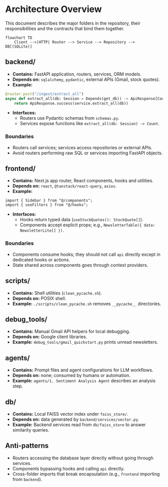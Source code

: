 # Architecture Overview

This document describes the major folders in the repository, their responsibilities and the contracts that bind them together.

```mermaid
flowchart TD
    Client -->|HTTP| Router --> Service --> Repository --> DB[(SQLite)]
```

## backend/

- **Contains:** FastAPI application, routers, services, ORM models.
- **Depends on:** `sqlalchemy`, `pydantic`, external APIs (Gmail, stock quotes).
- **Example:**

```python
@router.post("/ingest/extract_all")
async def extract_all(db: Session = Depends(get_db)) -> ApiResponse[Count]:
    return ApiResponse.success(service.extract_all(db))
```

- **Interfaces:**
  - Routers use Pydantic schemas from `schemas.py`.
  - Services expose functions like `extract_all(db: Session) -> Count`.

### Boundaries

- Routers call services; services access repositories or external APIs.
- Avoid routers performing raw SQL or services importing FastAPI objects.

## frontend/

- **Contains:** Next.js app router, React components, hooks and utilities.
- **Depends on:** `react`, `@tanstack/react-query`, `axios`.
- **Example:**

```tsx
import { Sidebar } from "@/components";
import { useFilters } from "@/hooks";
```

- **Interfaces:**
  - Hooks return typed data (`useStockQuotes(): StockQuote[]`).
  - Components accept explicit props; e.g., `NewsletterTable({ data: NewsletterLite[] })`.

### Boundaries

- Components consume hooks; they should not call `api` directly except in dedicated hooks or actions.
- State shared across components goes through context providers.

## scripts/

- **Contains:** Shell utilities (`clean_pycache.sh`).
- **Depends on:** POSIX shell.
- **Example:** `./scripts/clean_pycache.sh` removes `__pycache__` directories.

## debug_tools/

- **Contains:** Manual Gmail API helpers for local debugging.
- **Depends on:** Google client libraries.
- **Example:** `debug_tools/gmail_quickstart.py` prints unread newsletters.

## agents/

- **Contains:** Prompt files and agent configurations for LLM workflows.
- **Depends on:** none; consumed by humans or automation.
- **Example:** `agents/1. Sentiment Analysis Agent` describes an analysis step.

## db/

- **Contains:** Local FAISS vector index under `faiss_store/`.
- **Depends on:** data generated by `backend/services/vector.py`.
- **Example:** Backend services read from `db/faiss_store` to answer similarity queries.

## Anti-patterns

- Routers accessing the database layer directly without going through services.
- Components bypassing hooks and calling `api` directly.
- Cross-folder imports that break encapsulation (e.g., `frontend` importing from `backend`).

